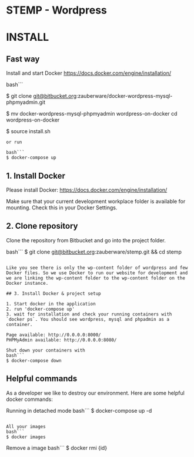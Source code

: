 # STEMP - Wordpress

# INSTALL

## Fast way

Install and start Docker https://docs.docker.com/engine/installation/

bash```

$ git clone git@bitbucket.org:zauberware/docker-wordpress-mysql-phpmyadmin.git

$ mv docker-wordpress-mysql-phpmyadmin wordpress-on-docker cd wordpress-on-docker

$ source install.sh
```
or run 

bash```
$ docker-compose up
```

## 1. Install Docker

Please install Docker: https://docs.docker.com/engine/installation/

Make sure that your current development workplace folder is available for mounting. Check this in your Docker Settings.

## 2. Clone repository

Clone the repository from Bitbucket and go into the project folder.

bash```
$ git clone git@bitbucket.org:zauberware/stemp.git && cd stemp
```

Like you see there is only the wp-content folder of wordpress and few Docker files. So we use Docker to run our website for development and we are linking the wp-content folder to the wp-content folder on the Docker instance.

## 3. Install Docker & project setup

1. Start docker in the application
2. run 'docker-compose up'
3. wait for installation and check your running containers with `docker ps`. You should see wordpress, mysql and phpadmin as a container.

Page available: http://0.0.0.0:8000/
PHPMyAdmin available: http://0.0.0.0:8080/

Shut down your containers with
bash```
$ docker-compose down
```

## Helpful commands

As a developer we like to destroy our environment. Here are some helpful docker commands:

Running in detached mode
bash```
$ docker-compose up -d
```

All your images
bash```
$ docker images
```

Remove a image
bash```
$ docker rmi {id}
```